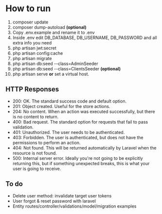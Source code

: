 # How to run

1. composer update
2. composer dump-autoload **(optional)**
3. Copy .env.example and rename it to .env
4. Inside .env edit DB_DATABASE, DB_USERNAME, DB_PASSWORD and all extra info you need
5. php artisan jwt:secret
6. php artisan config:cache
7. php artisan migrate
8. php artisan db:seed --class=AdminSeeder
9. php artisan db:seed --class=ClientsSeeder **(optional)**
10. php artisan serve **or** set a virtual host.

## HTTP Responses
* 200: OK. The standard success code and default option.
* 201: Object created. Useful for the store actions.
* 204: No content. When an action was executed successfully, but there is no content to return.
* 400: Bad request. The standard option for requests that fail to pass validation.
* 401: Unauthorized. The user needs to be authenticated.
* 403: Forbidden. The user is authenticated, but does not have the permissions to perform an action.
* 404: Not found. This will be returned automatically by Laravel when the resource is not found.
* 500: Internal server error. Ideally you're not going to be explicitly returning this, but if something unexpected breaks, this is what your user is going to receive.

## To do

* Delete user method: invalidate target user tokens
* User forgot & reset password with laravel
* Entity routes/controller/validations/model/migration examples